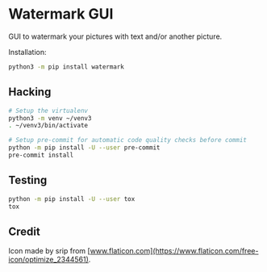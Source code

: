 # Watermark GUI

GUI to watermark your pictures with text and/or another picture.

Installation:

```bash
python3 -m pip install watermark
```

## Hacking

```bash
# Setup the virtualenv
python3 -m venv ~/venv3
. ~/venv3/bin/activate

# Setup pre-commit for automatic code quality checks before commit
python -m pip install -U --user pre-commit
pre-commit install
```

## Testing

```bash
python -m pip install -U --user tox
tox
```

## Credit

Icon made by srip from [www.flaticon.com](https://www.flaticon.com/free-icon/optimize_2344561).
